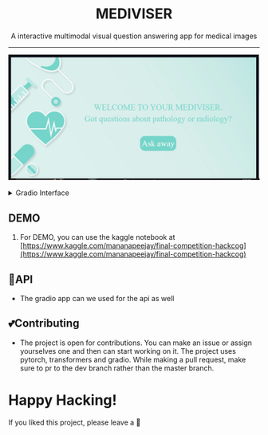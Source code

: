 <h1 align="center" style="font-weight: bold;">MEDIVISER</h1>
<p align="center">A interactive multimodal visual question answering app for medical images</p>

</p>

---

<p align="center"><img src="./img/back.JPG"></img></p>

<details>
  <summary>Gradio Interface</summary>
  <p align="center"><img src="./img/back2.jpg"></img></p>
</details>


## **DEMO**

1. For DEMO, you can use the kaggle notebook at [https://www.kaggle.com/mananapeejay/final-competition-hackcog](https://www.kaggle.com/mananapeejay/final-competition-hackcog)

## **🔌API**

- The gradio app can we used for the api as well

## **💕Contributing**

- The project is open for contributions. You can make an issue or assign yourselves one and then can start working on it. The project uses pytorch, transformers and gradio. While making a pull request, make sure to pr to the dev branch rather than the master branch.





# **Happy Hacking!**
If you liked this project, please leave a 🌟
